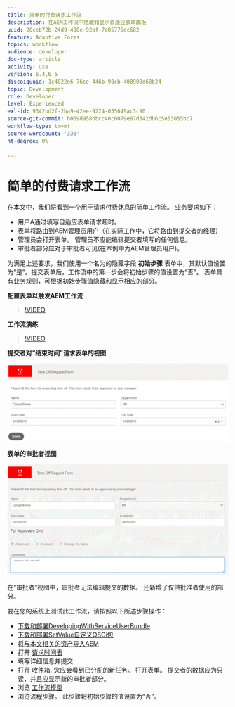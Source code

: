```yaml
---
title: 简单的付费请求工作流
description: 在AEM工作流中隐藏和显示自适应表单面板
uuid: 28ceb72b-24d9-488e-92af-7e85775dc682
feature: Adaptive Forms
topics: workflow
audience: developer
doc-type: article
activity: use
version: 6.4,6.5
discoiquuid: 1c4822e6-76ce-446b-98cb-408900d68b24
topic: Development
role: Developer
level: Experienced
exl-id: 9342bd2f-2ba9-42ee-9224-055649ac3c90
source-git-commit: b069d958bbcc40c0079e87d342db6c5e53055bc7
workflow-type: tm+mt
source-wordcount: '330'
ht-degree: 0%

---
```


# 简单的付费请求工作流

在本文中，我们将看到一个用于请求付费休息的简单工作流。 业务要求如下：

* 用户A通过填写自适应表单请求超时。
* 表单将路由到AEM管理员用户（在实际工作中，它将路由到提交者的经理）
* 管理员会打开表单。 管理员不应能编辑提交者填写的任何信息。
* 审批者部分应对于审批者可见(在本例中为AEM管理员用户)。

为满足上述要求，我们使用一个名为的隐藏字段 **初始步骤** 表单中，其默认值设置为“是”。提交表单后，工作流中的第一步会将初始步骤的值设置为“否”。 表单具有业务规则，可根据初始步骤值隐藏和显示相应的部分。

**配置表单以触发AEM工作流**

>[!VIDEO](https://video.tv.adobe.com/v/28406?quality=9&learn=on)

**工作流演练**

>[!VIDEO](https://video.tv.adobe.com/v/28407?quality=9&learn=on)

**提交者对“结束时间”请求表单的视图**

![初始步骤](assets/initialstep.gif)

**表单的审批者视图**

![approverview](assets/approversview.gif)

在“审批者”视图中，审批者无法编辑提交的数据。 还新增了仅供批准者使用的部分。

要在您的系统上测试此工作流，请按照以下所述步骤操作：
* [下载和部署DevelopingWithServiceUserBundle](/help/forms/assets/common-osgi-bundles/DevelopingWithServiceUser.jar)
* [下载和部署SetValue自定义OSGi包](/help/forms/assets/common-osgi-bundles/SetValueApp.core-1.0-SNAPSHOT.jar)
* [将与本文相关的资产导入AEM](assets/helpxworkflow.zip)
* 打开 [请求时间表](http://localhost:4502/content/dam/formsanddocuments/helpx/timeoffrequestform/jcr:content?wcmmode=disabled)
* 填写详细信息并提交
* 打开 [收件箱](http://localhost:4502/mnt/overlay/cq/inbox/content/inbox.html). 您应会看到已分配的新任务。 打开表单。 提交者的数据应为只读，并且应显示新的审批者部分。
* 浏览 [工作流模型](http://localhost:4502/editor.html/conf/global/settings/workflow/models/helpxworkflow.html)
* 浏览流程步骤。 此步骤将初始步骤的值设置为“否”。
